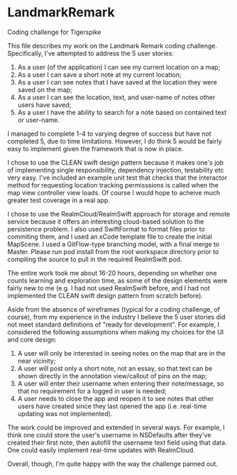 # LandmarkRemark
Coding challenge for Tigerspike

This file describes my work on the Landmark Remark coding challenge. Specifically, I've attempted to address the 5 user stories:

1. As a user (of the application) I can see my current location on a map;
2. As a user I can save a short note at my current location;
3. As a user I can see notes that I have saved at the location they were saved on the map;
4. As a user I can see the location, text, and user-name of notes other users have saved;
5. As a user I have the ability to search for a note based on contained text or user-name.

I managed to complete 1-4 to varying degree of success but have not completed 5, due to time limitations. However, I do think 5 would be fairly easy to implement given the framework that is now in place.

I chose to use the CLEAN swift design pattern because it makes one's job of implementing single responsibility, dependency injection, testability etc very easy. I've included an example unit test that checks that the interactor method for requesting location tracking permisssions is called when the map view controller view loads. Of course I would hope to acheive much greater test coverage in a real app.

I chose to use the RealmCloud/RealmSwift approach for storage and remote service because it offers an interesting cloud-based solution to the persistence problem. I also used SwiftFormat to format files prior to commiting them, and I used an xCode template file to create the initial MapScene. I used a GitFlow-type branching model, with a final merge to Master. Please run pod install from the root workspace directory prior to compiling the source to pull in the required RealmSwift pod.

The entire work took me about 16-20 hours, depending on whether one counts learning and exploration time, as some of the design elements were fairly new to me (e.g. I had not used RealmSwift before, and I had not implemented the CLEAN swift design pattern from scratch before).

Aside from the absence of wireframes (typical for a coding challenge, of course), from my experience in the industry I believe the 5 user stories did not meet standard definitions of "ready for development". For example, I considered the following assumptions when making my choices for the UI and core design:

1. A user will only be interested in seeing notes on the map that are in the near vicinity;
2. A user will post only a short note, not an essay, so that text can be shown directly in the annotation view/callout of pins on the map;
3. A user will enter their username when entering their note/message, so that no requirement for a logged in user is needed;
4. A user needs to close the app and reopen it to see notes that other users have created since they last opened the app (i.e. real-time updating was not implemented).

The work could be improved and extended in several ways. For example, I think one could store the user's username in NSDefaults after they've created their first note, then autofill the username text field using that data. One could easily implement real-time updates with RealmCloud.

Overall, though, I'm quite happy with the way the challenge panned out.
